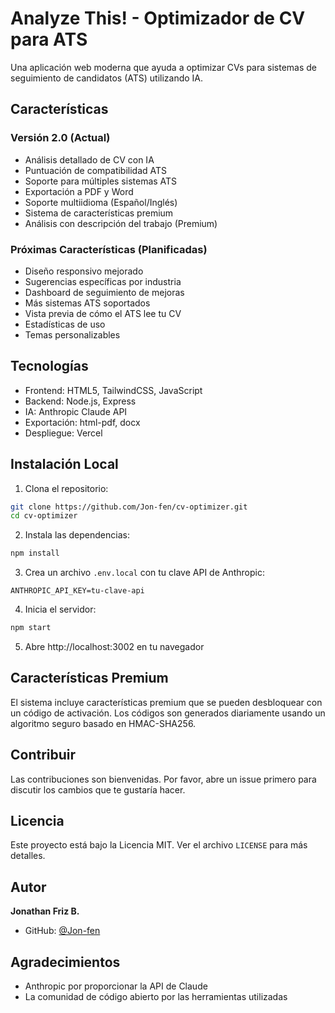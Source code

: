 # Analyze This! - Optimizador de CV para ATS

Una aplicación web moderna que ayuda a optimizar CVs para sistemas de seguimiento de candidatos (ATS) utilizando IA.

## Características

### Versión 2.0 (Actual)
- Análisis detallado de CV con IA
- Puntuación de compatibilidad ATS
- Soporte para múltiples sistemas ATS
- Exportación a PDF y Word
- Soporte multiidioma (Español/Inglés)
- Sistema de características premium
- Análisis con descripción del trabajo (Premium)

### Próximas Características (Planificadas)
- Diseño responsivo mejorado
- Sugerencias específicas por industria
- Dashboard de seguimiento de mejoras
- Más sistemas ATS soportados
- Vista previa de cómo el ATS lee tu CV
- Estadísticas de uso
- Temas personalizables

## Tecnologías

- Frontend: HTML5, TailwindCSS, JavaScript
- Backend: Node.js, Express
- IA: Anthropic Claude API
- Exportación: html-pdf, docx
- Despliegue: Vercel

## Instalación Local

1. Clona el repositorio:
```bash
git clone https://github.com/Jon-fen/cv-optimizer.git
cd cv-optimizer
```

2. Instala las dependencias:
```bash
npm install
```

3. Crea un archivo `.env.local` con tu clave API de Anthropic:
```
ANTHROPIC_API_KEY=tu-clave-api
```

4. Inicia el servidor:
```bash
npm start
```

5. Abre http://localhost:3002 en tu navegador

## Características Premium

El sistema incluye características premium que se pueden desbloquear con un código de activación. Los códigos son generados diariamente usando un algoritmo seguro basado en HMAC-SHA256.

## Contribuir

Las contribuciones son bienvenidas. Por favor, abre un issue primero para discutir los cambios que te gustaría hacer.

## Licencia

Este proyecto está bajo la Licencia MIT. Ver el archivo `LICENSE` para más detalles.

## Autor

**Jonathan Friz B.**
- GitHub: [@Jon-fen](https://github.com/Jon-fen/)

## Agradecimientos

- Anthropic por proporcionar la API de Claude
- La comunidad de código abierto por las herramientas utilizadas
